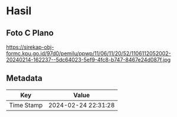 # Hasil

## Foto C Plano

https://sirekap-obj-formc.kpu.go.id/97d0/pemilu/ppwp/11/06/11/20/52/1106112052002-20240214-162237--5dc64023-5ef9-4fc8-b747-8467e24d087f.jpg


## Metadata

| Key        | Value               |
| ---------- | ------------------- |
| Time Stamp | 2024-02-24 22:31:28 |



